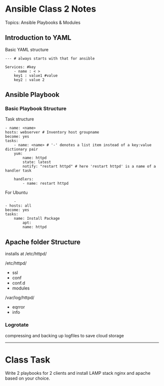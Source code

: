 # Ansible Class 2 Notes

Topics: Ansible Playbooks & Modules

## Introduction to YAML

Basic YAML structure

```
--- # always starts with that for ansible

Services: #key
    - name : < >
    key1 : value1 #value
    key2 : value 2
```

## Ansible Playbook

### Basic Playbook Structure
Task structure
```
- name: <name>
hosts: webserver # Inventory host groupname
become: yes
tasks:
    - name: <name> # '-' denotes a list item instead of a key:value dictionary pair
    yum:
        name: httpd
        state: latest
        notify: "restart httpd" # here 'restart httpd' is a name of a handler task
    
    handlers:
        - name: restart httpd

```
For Ubuntu

```
    -
- hosts: all
become: yes
tasks:
    name: Install Package
        apt: 
        name: httpd

```

## Apache folder Structure

installs at /etc/httpd/

/etc/httpd/
- ssl
- conf
- conf.d
- modules

/var/log/httpd/
- eqrror
- info

### **Logrotate**

compressing and backing up logfiles to save cloud storage

---

# Class Task

Write 2 playbooks for 2 clients and install LAMP stack nginx and apache based on your choice.